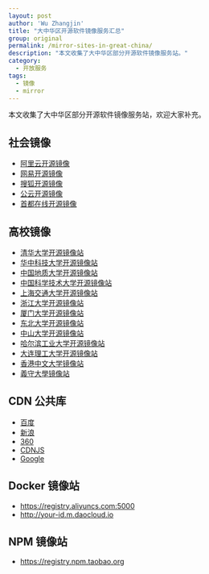 ```yaml
---
layout: post
author: 'Wu Zhangjin'
title: "大中华区开源软件镜像服务汇总"
group: original
permalink: /mirror-sites-in-great-china/
description: "本文收集了大中华区部分开源软件镜像服务站。"
category:
  - 开放服务
tags:
  - 镜像
  - mirror
---
```


本文收集了大中华区部分开源软件镜像服务站，欢迎大家补充。

## 社会镜像

  * [阿里云开源镜像][3]
  * [网易开源镜像][1]
  * [搜狐开源镜像][2]
  * [公云开源镜像][4]
  * [首都在线开源镜像][5]

[1]: http://mirrors.163.com
[2]: http://mirrors.sohu.com
[3]: http://cn.archive.ubuntu.com
[4]: http://mirrors.pubyun.com
[5]: http://mirrors.yun-idc.com

## 高校镜像

  * [清华大学开源镜像站][100]
  * [华中科技大学开源镜像站][103]
  * [中国地质大学开源镜像站][106]
  * [中国科学技术大学开源镜像站][107]
  * [上海交通大学开源镜像站][108]
  * [浙江大学开源镜像站][109]
  * [厦门大学开源镜像站][111]
  * [东北大学开源镜像站][113]
  * [中山大学开源镜像站][116]
  * [哈尔滨工业大学开源镜像站][117]
  * [大连理工大学开源镜像站][118]
  * [香港中文大学镜像站][120]
  * [義守大學镜像站][121]

[100]: http://mirrors.tuna.tsinghua.edu.cn
[103]: http://mirrors.hust.edu.cn
[106]: http://mirrors.cug.edu.cn
[107]: http://mirrors.ustc.edu.cn
[108]: http://ftp.sjtu.edu.cn
[109]: http://mirrors.zju.edu.cn/
[111]: http://mirrors.xmu.edu.cn/
[113]: http://mirrors.neu.edu.cn/
[114]: http://mirrors.lzu.educn/
[116]: http://mirror.sysu.edu.cn/
[117]: http://run.hit.edu.cn/
[118]: http://mirror.dlut.edu.cn/
[120]: http://ftp.cuhk.edu.hk/pub/Linux/
[121]: http://ftp.isu.edu.tw/pub/Linux/

## CDN 公共库

  * [百度][1]
  * [新浪][2]
  * [360][3]
  * [CDNJS][4]
  * [Google][5]

[1]: http://developer.baidu.com/wiki/index.php?title=docs/cplat/libs
[2]: http://lib.sinaapp.com/
[3]: http://libs.useso.com/
[4]: https://cdnjs.com/
[5]: https://developers.google.com/speed/libraries/

## Docker 镜像站

  * https://registry.aliyuncs.com:5000
  * http://your-id.m.daocloud.io

## NPM 镜像站

  * https://registry.npm.taobao.org
